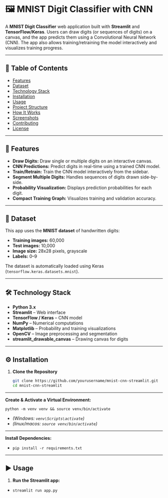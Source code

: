# 🖼️ MNIST Digit Classifier with CNN

A **MNIST Digit Classifier** web application built with **Streamlit** and **TensorFlow/Keras**. Users can draw digits (or sequences of digits) on a canvas, and the app predicts them using a Convolutional Neural Network (CNN). The app also allows training/retraining the model interactively and visualizes training progress.

---

## 📝 Table of Contents

- [Features](#features)  
- [Dataset](#dataset)  
- [Technology Stack](#technology-stack)  
- [Installation](#installation)  
- [Usage](#usage)  
- [Project Structure](#project-structure)  
- [How It Works](#how-it-works)  
- [Screenshots](#screenshots)  
- [Contributing](#contributing)  
- [License](#license)  

---

## 🚀 Features

- **Draw Digits:** Draw single or multiple digits on an interactive canvas.  
- **CNN Predictions:** Predict digits in real-time using a trained CNN model.  
- **Train/Retrain:** Train the CNN model interactively from the sidebar.  
- **Segment Multiple Digits:** Handles sequences of digits drawn side-by-side.  
- **Probability Visualization:** Displays prediction probabilities for each digit.  
- **Compact Training Graph:** Visualizes training and validation accuracy.  

---

## 📂 Dataset

This app uses the **MNIST dataset** of handwritten digits:

- **Training images:** 60,000  
- **Test images:** 10,000  
- **Image size:** 28x28 pixels, grayscale  
- **Labels:** 0–9  

The dataset is automatically loaded using Keras (`tensorflow.keras.datasets.mnist`).

---

## 🛠 Technology Stack

- **Python 3.x**  
- **Streamlit** – Web interface  
- **TensorFlow / Keras** – CNN model  
- **NumPy** – Numerical computations  
- **Matplotlib** – Probability and training visualizations  
- **OpenCV** – Image preprocessing and segmentation  
- **streamlit_drawable_canvas** – Drawing canvas for digits  

---

## ⚙️ Installation

1. **Clone the Repository**  
   ```bash
   git clone https://github.com/yourusername/mnist-cnn-streamlit.git
   cd mnist-cnn-streamlit
---

**Create & Activate a Virtual Environment:** 

`python -m venv venv && source venv/bin/activate` 
- *(Windows: `venv\Scripts\activate`)*
- *(linux/macos: `source venv/bin/activate`)*

---

**Install Dependencies:**
- `pip install -r requirements.txt`

---
## ▶️ Usage

1. **Run the Streamlit app:**
  - `streamlit run app.py`
